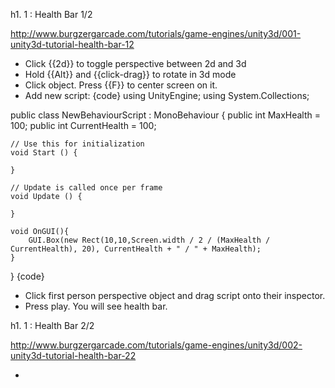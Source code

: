 h1. 1 : Health Bar 1/2

http://www.burgzergarcade.com/tutorials/game-engines/unity3d/001-unity3d-tutorial-health-bar-12

- Click {{2d}} to toggle perspective between 2d and 3d
- Hold {{Alt}} and {{click-drag}} to rotate in 3d mode
- Click object. Press {{F}} to center screen on it.
- Add new script:
{code}
using UnityEngine;
using System.Collections;

public class NewBehaviourScript : MonoBehaviour {
	public int MaxHealth = 100;
	public int CurrentHealth = 100;

	// Use this for initialization
	void Start () {
	
	}
	
	// Update is called once per frame
	void Update () {
	
	}

	void OnGUI(){
		GUI.Box(new Rect(10,10,Screen.width / 2 / (MaxHealth / CurrentHealth), 20), CurrentHealth + " / " + MaxHealth);
	}
}
{code}
- Click first person perspective object and drag script onto their inspector.
- Press play. You will see health bar.



h1. 1 : Health Bar 2/2

http://www.burgzergarcade.com/tutorials/game-engines/unity3d/002-unity3d-tutorial-health-bar-22

- 
